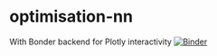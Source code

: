 # optimisation-nn
With Bonder backend for Plotly interactivity
[![Binder](https://mybinder.org/badge_logo.svg)](https://mybinder.org/v2/gh/garnik-arut/optimisation-nn/main)